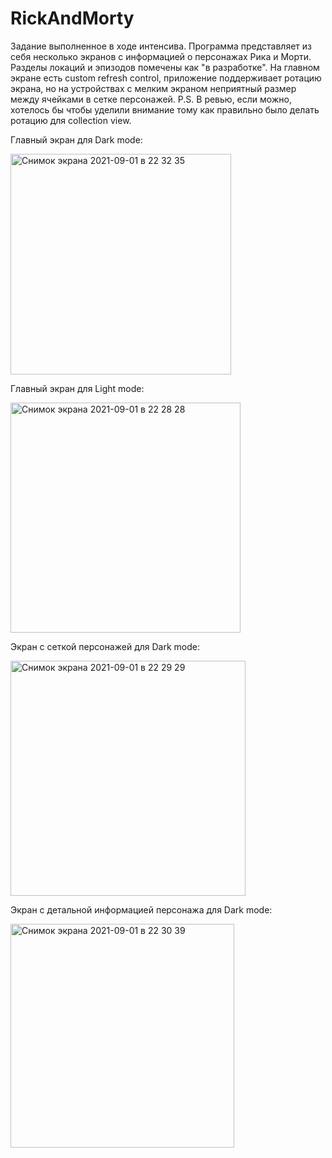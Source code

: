 # RickAndMorty
Задание выполненное в ходе интенсива. Программа представляет из себя несколько экранов с информацией о персонажах Рика и Морти. Разделы локаций и эпизодов помечены как "в разработке". На главном экране есть custom refresh control, приложение поддерживает ротацию экрана, но на устройствах с мелким экраном неприятный размер между ячейками в сетке персонажей.
P.S. В ревью, если можно, хотелось бы чтобы уделили внимание тому как правильно было делать ротацию для collection view.


Главный экран для Dark mode:

<img width="353" alt="Снимок экрана 2021-09-01 в 22 32 35" src="https://user-images.githubusercontent.com/68297992/131740900-af7440af-0f9a-4736-af5f-e18ec3524494.png">


Главный экран для Light mode:

<img width="368" alt="Снимок экрана 2021-09-01 в 22 28 28" src="https://user-images.githubusercontent.com/68297992/131740384-7597703c-428f-4477-849d-ae39e0619220.png">

Экран с сеткой персонажей для Dark mode:

<img width="376" alt="Снимок экрана 2021-09-01 в 22 29 29" src="https://user-images.githubusercontent.com/68297992/131740534-e32d7954-8774-4598-b6ae-e3c8fc783e20.png">

Экран с детальной информацией персонажа для Dark mode:

<img width="358" alt="Снимок экрана 2021-09-01 в 22 30 39" src="https://user-images.githubusercontent.com/68297992/131740676-dbddbd87-d71c-48a0-9027-9ee4db3da899.png">


